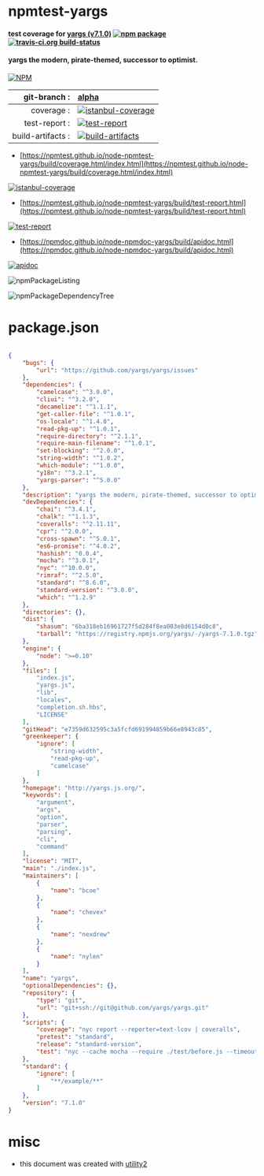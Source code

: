 # npmtest-yargs

#### test coverage for  [yargs (v7.1.0)](http://yargs.js.org/)  [![npm package](https://img.shields.io/npm/v/npmtest-yargs.svg?style=flat-square)](https://www.npmjs.org/package/npmtest-yargs) [![travis-ci.org build-status](https://api.travis-ci.org/npmtest/node-npmtest-yargs.svg)](https://travis-ci.org/npmtest/node-npmtest-yargs)

#### yargs the modern, pirate-themed, successor to optimist.

[![NPM](https://nodei.co/npm/yargs.png?downloads=true&downloadRank=true&stars=true)](https://www.npmjs.com/package/yargs)

| git-branch : | [alpha](https://github.com/npmtest/node-npmtest-yargs/tree/alpha)|
|--:|:--|
| coverage : | [![istanbul-coverage](https://npmtest.github.io/node-npmtest-yargs/build/coverage.badge.svg)](https://npmtest.github.io/node-npmtest-yargs/build/coverage.html/index.html)|
| test-report : | [![test-report](https://npmtest.github.io/node-npmtest-yargs/build/test-report.badge.svg)](https://npmtest.github.io/node-npmtest-yargs/build/test-report.html)|
| build-artifacts : | [![build-artifacts](https://npmtest.github.io/node-npmtest-yargs/glyphicons_144_folder_open.png)](https://github.com/npmtest/node-npmtest-yargs/tree/gh-pages/build)|

- [https://npmtest.github.io/node-npmtest-yargs/build/coverage.html/index.html](https://npmtest.github.io/node-npmtest-yargs/build/coverage.html/index.html)

[![istanbul-coverage](https://npmtest.github.io/node-npmtest-yargs/build/screenCapture.buildCi.browser.%252Ftmp%252Fbuild%252Fcoverage.lib.html.png)](https://npmtest.github.io/node-npmtest-yargs/build/coverage.html/index.html)

- [https://npmtest.github.io/node-npmtest-yargs/build/test-report.html](https://npmtest.github.io/node-npmtest-yargs/build/test-report.html)

[![test-report](https://npmtest.github.io/node-npmtest-yargs/build/screenCapture.buildCi.browser.%252Ftmp%252Fbuild%252Ftest-report.html.png)](https://npmtest.github.io/node-npmtest-yargs/build/test-report.html)

- [https://npmdoc.github.io/node-npmdoc-yargs/build/apidoc.html](https://npmdoc.github.io/node-npmdoc-yargs/build/apidoc.html)

[![apidoc](https://npmdoc.github.io/node-npmdoc-yargs/build/screenCapture.buildCi.browser.%252Ftmp%252Fbuild%252Fapidoc.html.png)](https://npmdoc.github.io/node-npmdoc-yargs/build/apidoc.html)

![npmPackageListing](https://npmtest.github.io/node-npmtest-yargs/build/screenCapture.npmPackageListing.svg)

![npmPackageDependencyTree](https://npmtest.github.io/node-npmtest-yargs/build/screenCapture.npmPackageDependencyTree.svg)



# package.json

```json

{
    "bugs": {
        "url": "https://github.com/yargs/yargs/issues"
    },
    "dependencies": {
        "camelcase": "^3.0.0",
        "cliui": "^3.2.0",
        "decamelize": "^1.1.1",
        "get-caller-file": "^1.0.1",
        "os-locale": "^1.4.0",
        "read-pkg-up": "^1.0.1",
        "require-directory": "^2.1.1",
        "require-main-filename": "^1.0.1",
        "set-blocking": "^2.0.0",
        "string-width": "^1.0.2",
        "which-module": "^1.0.0",
        "y18n": "^3.2.1",
        "yargs-parser": "^5.0.0"
    },
    "description": "yargs the modern, pirate-themed, successor to optimist.",
    "devDependencies": {
        "chai": "^3.4.1",
        "chalk": "^1.1.3",
        "coveralls": "^2.11.11",
        "cpr": "^2.0.0",
        "cross-spawn": "^5.0.1",
        "es6-promise": "^4.0.2",
        "hashish": "0.0.4",
        "mocha": "^3.0.1",
        "nyc": "^10.0.0",
        "rimraf": "^2.5.0",
        "standard": "^8.6.0",
        "standard-version": "^3.0.0",
        "which": "^1.2.9"
    },
    "directories": {},
    "dist": {
        "shasum": "6ba318eb16961727f5d284f8ea003e8d6154d0c8",
        "tarball": "https://registry.npmjs.org/yargs/-/yargs-7.1.0.tgz"
    },
    "engine": {
        "node": ">=0.10"
    },
    "files": [
        "index.js",
        "yargs.js",
        "lib",
        "locales",
        "completion.sh.hbs",
        "LICENSE"
    ],
    "gitHead": "e7359d632595c3a5fcfd691994859b66e8943c85",
    "greenkeeper": {
        "ignore": [
            "string-width",
            "read-pkg-up",
            "camelcase"
        ]
    },
    "homepage": "http://yargs.js.org/",
    "keywords": [
        "argument",
        "args",
        "option",
        "parser",
        "parsing",
        "cli",
        "command"
    ],
    "license": "MIT",
    "main": "./index.js",
    "maintainers": [
        {
            "name": "bcoe"
        },
        {
            "name": "chevex"
        },
        {
            "name": "nexdrew"
        },
        {
            "name": "nylen"
        }
    ],
    "name": "yargs",
    "optionalDependencies": {},
    "repository": {
        "type": "git",
        "url": "git+ssh://git@github.com/yargs/yargs.git"
    },
    "scripts": {
        "coverage": "nyc report --reporter=text-lcov | coveralls",
        "pretest": "standard",
        "release": "standard-version",
        "test": "nyc --cache mocha --require ./test/before.js --timeout=8000 --check-leaks"
    },
    "standard": {
        "ignore": [
            "**/example/**"
        ]
    },
    "version": "7.1.0"
}
```



# misc
- this document was created with [utility2](https://github.com/kaizhu256/node-utility2)
